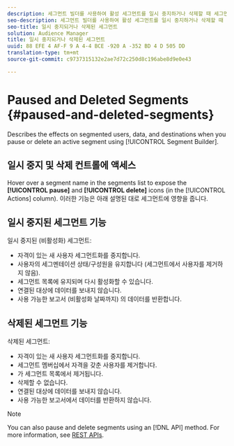 ```yaml
---
description: 세그먼트 빌더를 사용하여 활성 세그먼트를 일시 중지하거나 삭제할 때 세그먼트화된 사용자, 데이터 및 대상에 대한 효과를 설명합니다.
seo-description: 세그먼트 빌더를 사용하여 활성 세그먼트를 일시 중지하거나 삭제할 때 세그먼트화된 사용자, 데이터 및 대상에 대한 효과를 설명합니다.
seo-title: 일시 중지되거나 삭제된 세그먼트
solution: Audience Manager
title: 일시 중지되거나 삭제된 세그먼트
uuid: 88 EFE 4 AF-F 9 A 4-4 BCE -920 A -352 BD 4 D 505 DD
translation-type: tm+mt
source-git-commit: c9737315132e2ae7d72c250d8c196abe8d9e0e43

---
```



# Paused and Deleted Segments {#paused-and-deleted-segments}

Describes the effects on segmented users, data, and destinations when you pause or delete an active segment using [!UICONTROL Segment Builder].

## 일시 중지 및 삭제 컨트롤에 액세스

Hover over a segment name in the segments list to expose the **[!UICONTROL pause]** and **[!UICONTROL delete]** icons (in the [!UICONTROL Actions] column). 이러한 기능은 아래 설명된 대로 세그먼트에 영향을 줍니다.

## 일시 중지된 세그먼트 기능

일시 중지된 (비활성화) 세그먼트:

* 자격이 있는 새 사용자 세그먼트화를 중지합니다.
* 사용자의 세그멘테이션 상태/구성원을 유지합니다 (세그먼트에서 사용자를 제거하지 않음).
* 세그먼트 목록에 유지되며 다시 활성화할 수 있습니다.
* 연결된 대상에 데이터를 보내지 않습니다.
* 사용 가능한 보고서 (비활성화 날짜까지) 의 데이터를 반환합니다.

## 삭제된 세그먼트 기능

삭제된 세그먼트:

* 자격이 있는 새 사용자 세그먼트화를 중지합니다.
* 세그먼트 멤버십에서 자격을 갖춘 사용자를 제거합니다.
* 가 세그먼트 목록에서 제거됩니다.
* 삭제할 수 없습니다.
* 연결된 대상에 데이터를 보내지 않습니다.
* 사용 가능한 보고서에서 데이터를 반환하지 않습니다.

>[!NOTE]
>
>You can also pause and delete segments using an [!DNL API] method. For more information, see [REST APIs](../../api/rest-api-main/rest-api-main.md).